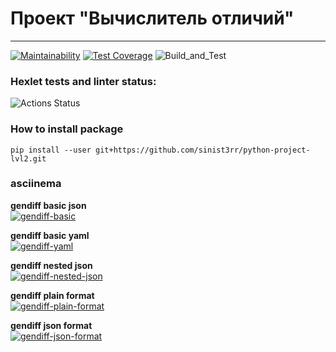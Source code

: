 # Проект "Вычислитель отличий"

---
[![Maintainability](https://api.codeclimate.com/v1/badges/f4f501f2dddceddbb013/maintainability)](https://codeclimate.com/github/sinist3rr/python-project-lvl2/maintainability)
[![Test Coverage](https://api.codeclimate.com/v1/badges/f4f501f2dddceddbb013/test_coverage)](https://codeclimate.com/github/sinist3rr/python-project-lvl2/test_coverage)
![Build_and_Test](https://github.com/sinist3rr/python-project-lvl2/workflows/build%20&%20test/badge.svg)


### Hexlet tests and linter status:
![Actions Status](https://github.com/sinist3rr/python-project-lvl2/workflows/hexlet-check/badge.svg)


### How to install package

```
pip install --user git+https://github.com/sinist3rr/python-project-lvl2.git
```

### asciinema

**gendiff basic json**\
[![gendiff-basic](https://asciinema.org/a/7NRot3MEQJbtVZB34XrmMkJDC.svg)](https://asciinema.org/a/7NRot3MEQJbtVZB34XrmMkJDC)

**gendiff basic yaml**\
[![gendiff-yaml](https://asciinema.org/a/x1cpqZ49w3mAUv9WERhAKaBxL.svg)](https://asciinema.org/a/x1cpqZ49w3mAUv9WERhAKaBxL)

**gendiff nested json**\
[![gendiff-nested-json](https://asciinema.org/a/C0Kp7SnwTuYLrgj2K0Cil3XEc.svg)](https://asciinema.org/a/C0Kp7SnwTuYLrgj2K0Cil3XEc)

**gendiff plain format**\
[![gendiff-plain-format](https://asciinema.org/a/gJ1gusyYTcV7woJfe6QwVOdur.svg)](https://asciinema.org/a/gJ1gusyYTcV7woJfe6QwVOdur)

**gendiff json format**\
[![gendiff-json-format](https://asciinema.org/a/PqYiWqUDYJbvKBjbY3MjEpuC9.svg)](https://asciinema.org/a/PqYiWqUDYJbvKBjbY3MjEpuC9)

